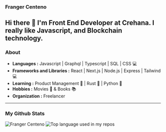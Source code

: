 ### Franger Centeno 

Hi there 👋 I'm Front End Developer at Crehana. I really like Javascript, and Blockchain technology.
---------------------------------------------------------------------------------------------------------------------------------------------------------------------------------
### About
	
-  **Languages :** Javascript | Graphql | Typescript | SQL | CSS 💻
-  **Frameworks and Libraries :** React | Next.js | Node.js | Express | Tailwind  💻
-  **Learning :** Product Management 📗 | Rust 🦀 | Python 🐍
-  **Hobbies :** Movies 🎥 & Books 📚
-  **Organization :** Freelancer

---------------------------------------------------------------------------------------------------------------------------------------------------------------------------------

### My Github Stats
<img src="https://github-readme-stats.vercel.app/api?username=frangercenteno" alt="Franger Centeno">

<img width="" src="https://github-readme-stats.vercel.app/api/top-langs/?username=frangercenteno" alt="Top language used in my repos" />


